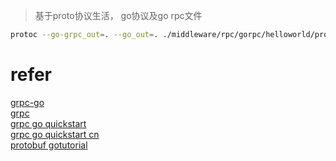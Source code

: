 



> 基于proto协议生活， go协议及go rpc文件
```sh
protoc --go-grpc_out=. --go_out=. ./middleware/rpc/gorpc/helloworld/protocol/helloworld.proto
```



# refer
[grpc-go](https://github.com/Donaldhan/grpc-go)   
[grpc](https://grpc.io/)   
[grpc go quickstart](https://grpc.io/docs/languages/go/quickstart/)   
[grpc go quickstart cn](https://grpc.org.cn/docs/languages/go/quickstart/)  
[protobuf gotutorial](https://protobuf.com.cn/getting-started/gotutorial/)  
